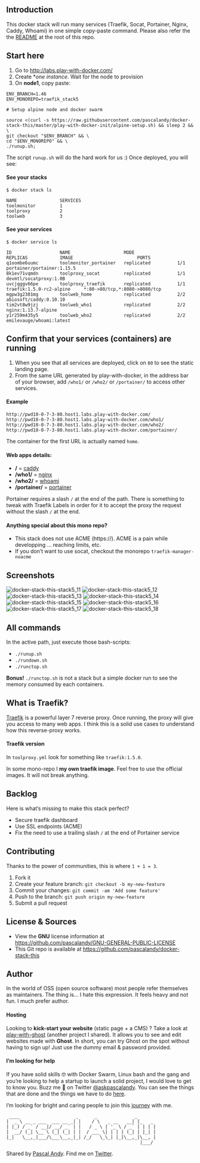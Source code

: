 ## Introduction

This docker stack will run many services (Traefik, Socat, Portainer, Nginx, Caddy, Whoami) in one simple copy-paste command. Please also refer the the [README](https://github.com/pascalandy/docker-stack-this/blob/master/README.md) at the root of this repo.

## Start here
1. Go to http://labs.play-with-docker.com/ 
2. Create **one instance*. Wait for the node to provision
3. On **node1**, copy paste:

```
ENV_BRANCH=1.46
ENV_MONOREPO=traefik_stack5

# Setup alpine node and docker swarm

source <(curl -s https://raw.githubusercontent.com/pascalandy/docker-stack-this/master/play-with-docker-init/alpine-setup.sh) && sleep 2 && \
git checkout "$ENV_BRANCH" && \
cd "$ENV_MONOREPO" && \
./runup.sh;
```

The script `runup.sh` will do the hard work for us :) Once deployed, you will see: 


#### See your stacks

```
$ docker stack ls

NAME                SERVICES
toolmonitor         1
toolproxy           2
toolweb             3
```


#### See your services

```
$ docker service ls

ID                  NAME                    MODE                REPLICAS            IMAGE                        PORTS
q1oombe6uumc        toolmonitor_portainer   replicated          1/1                 portainer/portainer:1.15.5
8k1ev71vqmdn        toolproxy_socat         replicated          1/1                 devmtl/socatproxy:1.0B
uvcjqggv66pe        toolproxy_traefik       replicated          1/1                 traefik:1.5.0-rc2-alpine     *:80->80/tcp,*:8080->8080/tcp
mgpw3g2301mg        toolweb_home            replicated          2/2                 abiosoft/caddy:0.10.10
tim2vt8w9jzj        toolweb_who1            replicated          2/2                 nginx:1.13.7-alpine
y1r259m435y5        toolweb_who2            replicated          2/2                 emilevauge/whoami:latest
```

## Confirm that your services (containers) are running
1. When you see that all services are deployed, click on `80` to see the static landing page.
2. From the same URL generated by play-with-docker, in the address bar of your browser, add `/who1/` or `/who2/` or `/portainer/` to access other services.


#### Example
```
http://pwd10-0-7-3-80.host1.labs.play-with-docker.com/
http://pwd10-0-7-3-80.host1.labs.play-with-docker.com/who1/
http://pwd10-0-7-3-80.host1.labs.play-with-docker.com/who2/
http://pwd10-0-7-3-80.host1.labs.play-with-docker.com/portainer/
```

The container for the first URL is actually named `home`.


#### Web apps details:
- **/** = [caddy](https://hub.docker.com/r/abiosoft/caddy/)
- **/who1/** = [nginx](https://hub.docker.com/_/nginx/)
- **/who2/** = [whoami](https://hub.docker.com/r/emilevauge/whoami/)
- **/portainer/** = [portainer](https://hub.docker.com/r/portainer/portainer/)

Portainer requires a slash `/` at the end of the path. There is something to tweak with Traefik Labels in order for it to accept the proxy the request without the slash `/` at the end.

#### Anything special about this mono repo?

- This stack does not use ACME (https://). ACME is a pain while developping … reaching limits, etc.
- If you don’t want to use socat, checkout the monorepo `traefik-manager-noacme`


## Screenshots

![docker-stack-this-stack5_11](https://user-images.githubusercontent.com/6694151/34073735-76c60ae2-e26e-11e7-85a1-755a7177b3f2.jpg)
![docker-stack-this-stack5_12](https://user-images.githubusercontent.com/6694151/34073736-76d461c8-e26e-11e7-9aea-c8dbc049a383.jpg)
![docker-stack-this-stack5_13](https://user-images.githubusercontent.com/6694151/34073737-76e1d998-e26e-11e7-8b7c-c619e91adadd.jpg)
![docker-stack-this-stack5_14](https://user-images.githubusercontent.com/6694151/34073738-76f163ae-e26e-11e7-86d7-27ea62ae3284.jpg)
![docker-stack-this-stack5_15](https://user-images.githubusercontent.com/6694151/34073739-77006d4a-e26e-11e7-8f2e-cbd4268ea403.jpg)
![docker-stack-this-stack5_16](https://user-images.githubusercontent.com/6694151/34073740-770d66c6-e26e-11e7-8af8-434c3dd19780.jpg)
![docker-stack-this-stack5_17](https://user-images.githubusercontent.com/6694151/34073741-771a3cc0-e26e-11e7-89cd-b31027506baf.jpg)
![docker-stack-this-stack5_18](https://user-images.githubusercontent.com/6694151/34073742-7728b430-e26e-11e7-87a2-5e5375a24cfd.jpg)


## All commands
In the active path, just execute those bash-scripts:

- `./runup.sh`
- `./rundown.sh`
- `./runctop.sh`

**Bonus!** `./runctop.sh` is not a stack but a simple docker run to see the memory consumed by each containers.


## What is Traefik?
[Traefik](https://docs.traefik.io/configuration/backends/docker/) is a powerful layer 7 reverse proxy. Once running, the proxy will give you access to many web apps. I think this is a solid use cases to understand how this reverse-proxy works.


#### Traefik version 
In `toolproxy.yml` look for something like `traefik:1.5.0`.

In some mono-repo I **my own traefik image**. Feel free to use the official images. It will not break anything.


## Backlog
Here is what’s missing to make this stack perfect?
 
- Secure traefik dashboard
- Use SSL endpoints (ACME)
- Fix the need to use a trailing slash `/` at the end of Portainer service


## Contributing

Thanks to the power of communities, this is where `1 + 1 = 3`.

1. Fork it
2. Create your feature branch: `git checkout -b my-new-feature`
3. Commit your changes: `git commit -am 'Add some feature'`
4. Push to the branch: `git push origin my-new-feature`
5. Submit a pull request


## License & Sources

- View the **GNU** license information at https://github.com/pascalandy/GNU-GENERAL-PUBLIC-LICENSE
- This Git repo is available at https://github.com/pascalandy/docker-stack-this


## Author

In the world of OSS (open source software) most people refer themselves as maintainers. The thing is… I hate this expression. It feels heavy and not fun. I much prefer author.


#### Hosting

Looking to **kick-start your website** (static page + a CMS) ? Take a look at [play-with-ghost](http://play-with-ghost.com/) (another project I shared). It allows you to see and edit websites made with **Ghost**. In short, you can try Ghost on the spot without having to sign up! Just use the dummy email & password provided.

#### I’m looking for help

If you have solid skills 🤓 with Docker Swarm, Linux bash and the gang and you’re looking to help a startup to launch a solid project, I would love to get to know you. Buzz me 👋 on Twitter [@askpascalandy](https://twitter.com/askpascalandy). You can see the things that are done and the things we have to do [here](http://firepress.org/blog/technical-challenges-we-are-facing-now/).

I’m looking for bright and caring people to join this [journey](http://firepress.org/blog/tag/from-the-heart/) with me.

```
 ____                     _      _              _
|  _ \ __ _ ___  ___ __ _| |    / \   _ __   __| |_   _
| |_) / _` / __|/ __/ _` | |   / _ \ | '_ \ / _` | | | |
|  __/ (_| \__ \ (_| (_| | |  / ___ \| | | | (_| | |_| |
|_|   \__,_|___/\___\__,_|_| /_/   \_\_| |_|\__,_|\__, |
                                                  |___/
```

Shared by [Pascal Andy](https://pascalandy.com/blog/now/). Find me on [Twitter](https://twitter.com/askpascalandy).